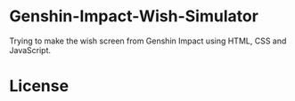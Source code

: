 # Genshin-Impact-Wish-Simulator

Trying to make the wish screen from Genshin Impact using HTML, CSS and JavaScript.

# License

